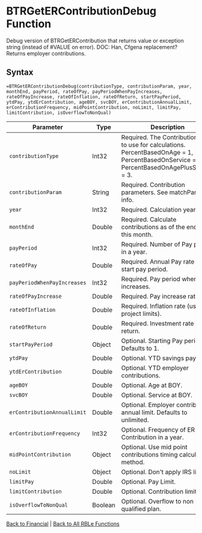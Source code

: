 # BTRGetERContributionDebug Function

Debug version of BTRGetERContribution that returns value or exception string (instead of #VALUE on error).  DOC: Han, Cfgena replacement?  Returns employer contributions.

## Syntax

```excel
=BTRGetERContributionDebug(contributionType, contributionParam, year, monthEnd, payPeriod, rateOfPay, payPeriodWhenPayIncreases, rateOfPayIncrease, rateOfInflation, rateOfReturn, startPayPeriod, ytdPay, ytdErContribution, ageBOY, svcBOY, erContributionAnnualLimit, erContributionFrequency, midPointContribution, noLimit, limitPay, limitContribution, isOverflowToNonQual)
```

Parameter | Type | Description
---|---|---
`contributionType` | Int32 | Required.  The ContributionType to use for calculations.  PercentBasedOnAge = 1, PercentBasedOnService = 2, PercentBasedOnAgePlusService = 3.
`contributionParam` | String | Required.  Contribution parameters.  See matchParm for info.
`year` | Int32 | Required.  Calculation year.
`monthEnd` | Double | Required.  Calculate contributions as of the end of this month.
`payPeriod` | Int32 | Required.  Number of Pay period in a year.
`rateOfPay` | Double | Required.  Annual Pay rate as of start pay period.
`payPeriodWhenPayIncreases` | Int32 | Required.  Pay period when pay increases.
`rateOfPayIncrease` | Double | Required.  Pay increase rate.
`rateOfInflation` | Double | Required.  Inflation rate (used to project limits).
`rateOfReturn` | Double | Required.  Investment rate of return.
`startPayPeriod` | Object | Optional.  Starting Pay period.  Defaults to 1.
`ytdPay` | Double | Optional.  YTD savings pay.
`ytdErContribution` | Double | Optional.  YTD employer contributions.
`ageBOY` | Double | Optional.  Age at BOY.
`svcBOY` | Double | Optional.  Service at BOY.
`erContributionAnnualLimit` | Double | Optional.  Employer contribution annual limit. Defaults to unlimited.
`erContributionFrequency` | Int32 | Optional.  Frequency of ER Contribution in a year.
`midPointContribution` | Object | Optional.  Use mid point contributions timing calculation method.
`noLimit` | Object | Optional.  Don't apply IRS limit.
`limitPay` | Double | Optional.  Pay Limit.
`limitContribution` | Double | Optional.  Contribution limit.
`isOverflowToNonQual` | Boolean | Optional.  Overflow to non qualified plan.

[Back to Financial](RBLeFinancial.md) | [Back to All RBLe Functions](RBLe.md#function-documentation)